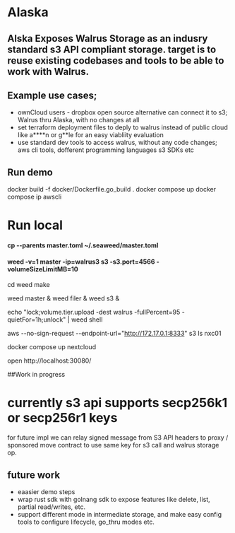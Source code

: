 # Alaska

## Alska Exposes Walrus Storage as an indusry standard s3 API compliant storage. target is to reuse existing codebases and tools to be able to work with Walrus.

## Example use cases;
- ownCloud users - dropbox open source alternative can connect it to s3; Walrus thru Alaska, with no changes at all
- set terraform deployment files to deply to walrus instead of public cloud like a****n or g**le for an easy viabliity evaluation 
- use standard dev tools to access walrus, without any code changes; aws cli tools, dofferent programming languages s3 SDKs etc

## Run demo
docker build -f docker/Dockerfile.go_build .
docker compose up
docker compose ip awscli

# Run local

#### cp --parents master.toml ~/.seaweed/master.toml
#### weed -v=1 master -ip=walrus3 s3 -s3.port=4566 -volumeSizeLimitMB=10


cd weed
make

weed master &
weed filer &
weed s3 &

echo "lock;volume.tier.upload -dest walrus -fullPercent=95 -quietFor=1h;unlock" | weed shell

aws --no-sign-request --endpoint-url="http://172.17.0.1:8333" s3 ls nxc01

docker compose up nextcloud

open http://localhost:30080/


##Work in progress
# currently s3 api supports secp256k1 or secp256r1 keys
for future impl we can relay signed message from S3 API headers to proxy / sponsored move contract to use same key for s3 call and walrus storage op.

## future work
- eaasier demo steps
- wrap rust sdk with golnang sdk to expose features like delete, list, partial read/writes, etc.
- support different mode in intermediate storage, and make easy config tools to configure lifecycle, go_thru modes etc. 